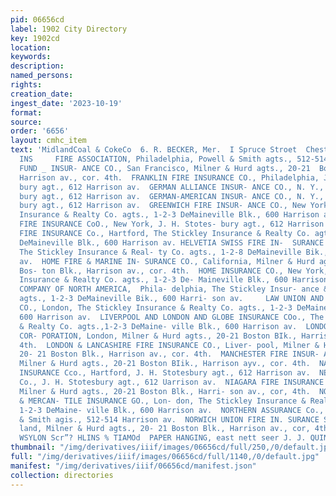 ```yaml
---
pid: 06656cd
label: 1902 City Directory
key: 1902cd
location: 
keywords: 
description: 
named_persons: 
rights: 
creation_date: 
ingest_date: '2023-10-19'
format: 
source: 
order: '6656'
layout: cmhc_item
text: 'MidlandCoal & CokeCo  6. R. BECKER, Mer.  I Spruce Stroet  Chestnut, Cor.  MidlandSteamCoal     INS  359
  INS     FIRE ASSOCIATION, Philadelphia, Powell & Smith agts., 512-514 Harrison av.  FIREMAN’S
  FUND _ INSUR- ANCE CO., San Francisco, Milner & Hurd agts., 20-21  Boston Blk.,
  Harrison av., cor. 4th.  FRANKLIN FIRE INSURANCE CO., Philadelphia, J. H. Stotes-
  bury agt., 612 Harrison av.  GERMAN ALLIANCE INSUR- ANCE CO., N. Y., J. H. Stotes-
  bury agt., 612 Harrison av.  GERMAN-AMERICAN INSUR- ANCE CO., N. Y., J. H. Stotes-
  bury agt., 612 Harrison av.  GREENWICH FIRE INSUR- ANCE CO., New York, The Stickley
  Insurance & Realty Co. agts., 1-2-3 DeMaineville Blk., 600 Harrison av.  HANOVER
  FIRE INSURANCE CoO., New York, J. H. Stotes- bury agt., 612 Harrison av.  HARTFORD
  FIRE INSURANCE Co., Hartford, The Stickley Insurance & Realty Co. agts.,  1-2-3
  DeMaineville Blk., 600 Harrison av. HELVETIA SWISS FIRE IN-  SURANCE CO., Switzerland,
  The Stickley Insurance & Real- ty Co. agts., 1-2-8 DeMaineville Bik., 600 Harrison
  av.  HOME FIRE & MARINE IN- SURANCE CO., California, Milner & Hurd agts., 20-21
  Bos- ton Blk., Harrison av., cor. 4th.  HOME INSURANCE CO., New York, The Stickley
  Insurance & Realty Co. agts., 1-2-3 De- Maineville Blk., 600 Harrison av.  INSURANCE
  COMPANY OF NORTH AMERICA,  Phila- delphia, The Stickley Insur- ance & Realty Co.
  agts., 1-2-3 DeMaineville Bik., 600 Harri- son av.     LAW UNION AND CROWN IN- SURANCE
  CO., London, The Stickley Insurance & Realty Co. agts., 1-2-3 DeMaineville Blk.,
  600 Harrison av.  LIVERPOOL AND LONDON AND GLOBE INSURANCE COo., The Stickley Insurance
  & Realty Co. agts.,1-2-3 DeMaine- ville Blk., 600 Harrison av.  LONDON ASSURANCE
  COR- PORATION, London, Milner & Hurd agts., 20-21 Boston BIk., Harrison av., cor.
  4th.  LONDON & LANCASHIRE FIRE INSURANCE CO., Liver- pool, Milner & Hurd agts.,
  20- 21 Boston Blk., Harrison av., cor. 4th.  MANCHESTER FIRE INSUR- ANCE CoO., England,
  Milner & Hurd agts., 20-21 Boston BIik., Harrison ayv., cor. 4th.  NATIONAL FIRE
  INSURANCE Cco., Hartford, J. H. Stotesbury agt., 612 Harrison av.  NEW ZEALAND INSURANCE
  Co., J. H. Stotesbury agt., 612 Uarrison av.  NIAGARA FIRE INSURANCE co., N. Y.,
  Milner & Hurd agts., 20-21 Boston Blk., Harri- son av., cor, 4th.  NORTH BRITISH
  & MERCAN- TILE INSURANCE GO., Lon- don, The Stickley Insurance & Realty Co. agts.,
  1-2-3 DeMaine- ville Blk., 600 Harrison av.  NORTHERN ASSURANCE Co., London, Powell
  & Smith agis., 512-514 Harrison av.  NORWICH UNION FIRE IN. SURANCE SOCIETY, Eng-
  land, Milner & Hurd agts., 20- 21 Boston Blk., Harrison av., cor, 4th.  0) SOUBINSSY
  WSYLON Scr”? HLINS % TIAMOd  PAPER HANGING, east nett seer J. J. QUINN '
thumbnail: "/img/derivatives/iiif/images/06656cd/full/250,/0/default.jpg"
full: "/img/derivatives/iiif/images/06656cd/full/1140,/0/default.jpg"
manifest: "/img/derivatives/iiif/06656cd/manifest.json"
collection: directories
---
```

